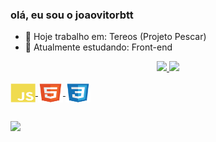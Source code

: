 ### olá, eu sou o joaovitorbtt

- 🔭 Hoje trabalho em: Tereos (Projeto Pescar)
- 🌱 Atualmente estudando: Front-end

<div align="center">
  <a href="https://github.com/joaovitorbtt">
  <img height="180em" src="https://github-readme-stats.vercel.app/api?username=joaovitorbtt&show_icons=true&theme=dracula&include_all_commits=true&count_private=true"/>
  <img height="180em" src="https://github-readme-stats.vercel.app/api/top-langs/?username=joaovitorbtt&layout=compact&langs_count=7&theme=dracula"/>
</div>
  <div style="display: inline_block"><br>
  <img align="center" alt="Rafa-Js" height="30" width="40" src="https://raw.githubusercontent.com/devicons/devicon/master/icons/javascript/javascript-plain.svg">
  <img align="center" alt="Rafa-HTML" height="30" width="40" src="https://raw.githubusercontent.com/devicons/devicon/master/icons/html5/html5-original.svg">
  <img align="center" alt="Rafa-CSS" height="30" width="40" src="https://raw.githubusercontent.com/devicons/devicon/master/icons/css3/css3-original.svg">

</div>

  ##
 
  <div
     <a href="https://www.linkedin.com/in/jo%C3%A3o-vitor-batista-342453207/"_blank"><img src="https://img.shields.io/badge/-LinkedIn-%230077B5?style=for-the-badge&logo=linkedin&logoColor=white" target="_blank"></a>
    
    
  </div>
